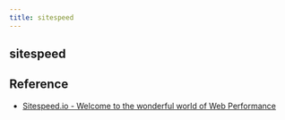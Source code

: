 ```yaml
---
title: sitespeed
---
```


## sitespeed


## Reference
* [Sitespeed.io - Welcome to the wonderful world of Web Performance](https://www-origin.sitespeed.io/)
